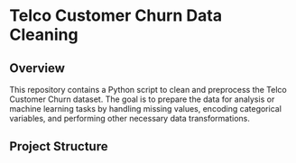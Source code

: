 # Telco Customer Churn Data Cleaning

## Overview
This repository contains a Python script to clean and preprocess the Telco Customer Churn dataset. The goal is to prepare the data for analysis or machine learning tasks by handling missing values, encoding categorical variables, and performing other necessary data transformations.

## Project Structure
